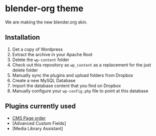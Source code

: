 # blender-org theme

We are making the new blender.org skin.

## Installation

1. Get a copy of Wordpress
2. Extract the archive in your Apache Root
3. Delete the `wp-content` folder
4. Check out this repository as `wp_content` as a replacement for the just delete folder
5. Manually sync the plugins and upload folders from Dropbox
6. Create a new MySQL Database
7. Import the database content that you find on Dropbox
8. Manually configure your `wp-config.php` file to point at this database

## Plugins currently used
- [CMS Page order](http://wordpress.org/extend/plugins/cms-page-order/)
- [Advanced Custom Fields]
- [Media Library Assistant]